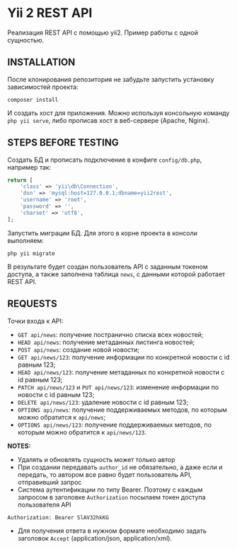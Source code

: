 <h1>Yii 2 REST API</h1>

Реализация  REST API с помощью yii2. Пример работы с одной сущностью.

INSTALLATION
------------
После клонирования репозитория не забудьте запустить установку зависимостей проекта:
~~~
composer install
~~~
И создать хост для приложения. Можно используя консольную команду `php yii serve`, либо прописав хост в веб-сервере (Apache, Nginx).

STEPS BEFORE TESTING
-------------

Создать БД и прописать подключение в конфиге `config/db.php`, например так:

```php
return [
    'class' => 'yii\db\Connection',
    'dsn' => 'mysql:host=127.0.0.1;dbname=yii2rest',
    'username' => 'root',
    'password' => '',
    'charset' => 'utf8',
];
```
Запустить миграции БД. Для этого в корне проекта в консоли выполняем:
~~~
php yii migrate
~~~
В результате будет создан пользователь API с заданным токеном доступа, а также заполнена таблица `news`, с данными которой работает REST API. 

REQUESTS
-------------
Точки входа к API:
* `GET api/news`: получение постранично списка всех новостей;
* `HEAD api/news`: получение метаданных листинга новостей;
* `POST api/news`: создание новой новости;
* `GET api/news/123`: получение информации по конкретной новости с id равным 123;
* `HEAD api/news/123`: получение метаданных по конкретной новости с id равным 123;
* `PATCH api/news/123` и `PUT api/news/123`: изменение информации по новости с id равным 123;
* `DELETE api/news/123`: удаление новости с id равным 123;
* `OPTIONS api/news`: получение поддерживаемых методов, по которым можно обратится к `api/news`;
* `OPTIONS api/news/123`: получение поддерживаемых методов, по которым можно обратится к `api/news/123`.

**NOTES:**
- Удалять и обновлять сущность может только автор
- При создании передавать `author_id` не обязательно, а даже если и передать, то автором все равно будет пользователь API, отправивший запрос 
- Система аутентификации по типу Bearer. Поэтому c каждым запросом в заголовке `Authorization` посылаем токен доступа пользователя API
~~~
Authorization: Bearer SlAV32hkKG
~~~

- Для получения ответа в нужном формате необходимо задать заголовок `Accept` (application/json, application/xml).